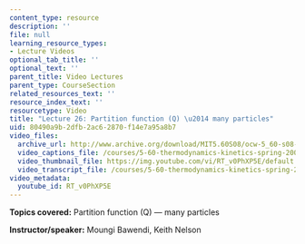 ```yaml
---
content_type: resource
description: ''
file: null
learning_resource_types:
- Lecture Videos
optional_tab_title: ''
optional_text: ''
parent_title: Video Lectures
parent_type: CourseSection
related_resources_text: ''
resource_index_text: ''
resourcetype: Video
title: "Lecture 26: Partition function (Q) \u2014 many particles"
uid: 80490a9b-2dfb-2ac6-2870-f14e7a95a8b7
video_files:
  archive_url: http://www.archive.org/download/MIT5.60S08/ocw-5_60-s08-lec26_300k.mp4
  video_captions_file: /courses/5-60-thermodynamics-kinetics-spring-2008/e619f4451f5d5584aa5e5f539c672bc0_RT_v0PhXP5E.vtt
  video_thumbnail_file: https://img.youtube.com/vi/RT_v0PhXP5E/default.jpg
  video_transcript_file: /courses/5-60-thermodynamics-kinetics-spring-2008/05d8ab199ea8e3b068ccfccaa096e280_RT_v0PhXP5E.pdf
video_metadata:
  youtube_id: RT_v0PhXP5E
---
```


**Topics covered:** Partition function (Q) — many particles

**Instructor/speaker:** Moungi Bawendi, Keith Nelson
